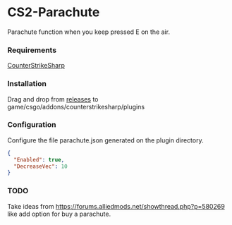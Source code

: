 # CS2-Parachute

Parachute function when you keep pressed E on the air. 

### Requirements
[CounterStrikeSharp](https://github.com/roflmuffin/CounterStrikeSharp/)

### Installation

Drag and drop from [releases](https://github.com/Franc1sco/CS2-Parachute/releases) to game/csgo/addons/counterstrikesharp/plugins

### Configuration

Configure the file parachute.json generated on the plugin directory.
```json
{
  "Enabled": true,
  "DecreaseVec": 10
}
```

### TODO

Take ideas from https://forums.alliedmods.net/showthread.php?p=580269 like add option for buy a parachute.
